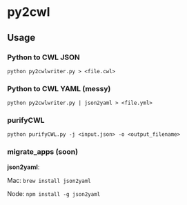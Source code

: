 # py2cwl

## Usage

### Python to CWL JSON
	python py2cwlwriter.py > <file.cwl>

### Python to CWL YAML (messy)
	python py2cwlwriter.py | json2yaml > <file.yml>

### purifyCWL
    python purifyCWL.py -j <input.json> -o <output_filename>

### migrate_apps (soon)

**json2yaml**:

Mac: `brew install json2yaml` 

Node: `npm install -g json2yaml`

